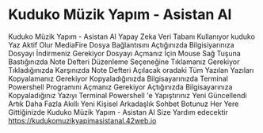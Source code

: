 # Kuduko Müzik Yapım - Asistan Al
Kuduko Müzik Yapım - Asistan Al Yapay Zeka Veri Tabanı Kullanıyor kuduko Yaz Aktif Olur MediaFire Dosya Bağlantısını Açtığınızda Bilgisiyarınıza Dosyayı İndirmeniz Gerekiyor Dosyayı Açmanız İçin Mouse Sağ Tuşuna Bastığınızda Note Defteri Düzenleme Seçeneğine Tıklamanız Gerekiyor Tıkladığınızda Karşınızda Note Defteri Açılacak oradaki Tüm Yazılan Yazıları Kopyalamanız Gerekiyor Kopyaladığınızda Bilgisayarınızda Terminal Powershell Programını Açmanız Gerekiyor Açtığınızda Bilgisayarınıza Kopyaladığınız Yazıyı Terminal Powershell 'e Yapıştırınız  Yeni Güncellendi Artık Daha Fazla Akıllı Yeni Kişisel Arkadaşlık Sohbet Botunuz Her Yere Gittiğinizde Kuduko Müzik Yapım - Asistan Al Size Yardım edecektir
https://kudukomuzikyapimasistanal.42web.io
